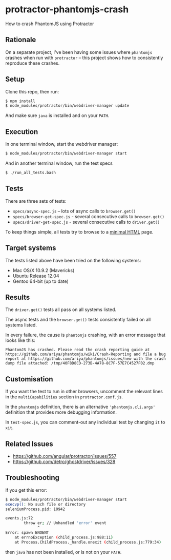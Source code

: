 protractor-phantomjs-crash
==========================

How to crash PhantomJS using Protractor


## Rationale

On a separate project, I've been having some issues where `phantomjs` crashes when run with `protractor` – this project
shows how to consistently reproduce these crashes.

## Setup

Clone this repo, then run:
``` sh
$ npm install
$ node_modules/protractor/bin/webdriver-manager update
```

And make sure `java` is installed and on your `PATH`.

## Execution

In one terminal window, start the webdriver manager:
``` sh
$ node_modules/protractor/bin/webdriver-manager start
```

And in another terminal window, run the test specs

``` sh
$ ./run_all_tests.bash
```

## Tests

There are three sets of tests:

* `specs/async-spec.js` – lots of async calls to `browser.get()`
* `specs/browser-get-spec.js` - several consecutive calls to `browser.get()`
* `specs/driver-get-spec.js` - several consecutive calls to `driver.get()`

To keep things simple, all tests try to browse to a [minimal HTML](http://mcalthrop.github.io/minimal.html) page.

## Target systems

The tests listed above have been tried on the following systems:

* Mac OS/X 10.9.2 (Mavericks)
* Ubuntu Release 12.04
* Gentoo 64-bit (up to date)

## Results

The `driver.get()` tests all pass on all systems listed.

The async tests and the `browser.get()` tests consistently failed on all systems listed.

In every failure, the cause is `phantomjs` crashing, with an error message that looks like this:
```
PhantomJS has crashed. Please read the crash reporting guide at https://github.com/ariya/phantomjs/wiki/Crash-Reporting and file a bug report at https://github.com/ariya/phantomjs/issues/new with the crash dump file attached: /tmp/40F8D8CD-273B-4A78-8C7F-57E7C4527F02.dmp
```

## Customisation

If you want the test to run in other browsers, uncomment the relevant lines in the `multiCapabilities` section in `protractor.conf.js`.

In the `phantomjs` definition, there is an alternative `'phantomjs.cli.args'` definition that provides more debugging information.

In `test-spec.js`, you can comment-out any individual test by changing `it` to `xit`.

## Related Issues

* https://github.com/angular/protractor/issues/557
* https://github.com/detro/ghostdriver/issues/328

## Troubleshooting

If you get this error:

``` sh
$ node_modules/protractor/bin/webdriver-manager start
execvp(): No such file or directory
seleniumProcess.pid: 10942

events.js:72
        throw er; // Unhandled 'error' event
              ^
Error: spawn ENOENT
    at errnoException (child_process.js:988:11)
    at Process.ChildProcess._handle.onexit (child_process.js:779:34)
```

then `java` has not been installed, or is not on your `PATH`.
